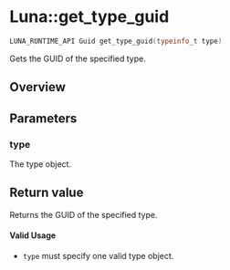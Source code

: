 # Luna::get_type_guid

```c++
LUNA_RUNTIME_API Guid get_type_guid(typeinfo_t type)
```

Gets the GUID of the specified type. 

## Overview


## Parameters
### type
The type object. 

## Return value
Returns the GUID of the specified type. 

#### Valid Usage
* `type` must specify one valid type object. 

